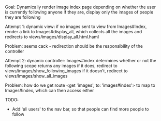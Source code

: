Goal: Dynamically render image index page depending on whether the user is currently following anyone
        If they are, display only the images of people they are following

Attempt 1:
  dynamic view: if no images sent to view from Images#Index, render a link to Images#display_all, which collects all the images and redirects to views/images/display_all.html.haml

  Problem: seems cack - redirection should be the responsibility of the controller

Attempt 2:
  dynamic controller: Images#index determines whether or not the following scope returns any images
    if it does, redirect to views/images/show_following_images
    if it doesn't, redirect to views/images/show_all_images

  Problem: how do we get route <get 'images', to: 'images#index'> to map to Images#index, which can then access either 












TODO:
  - Add 'all users' to the nav bar, so that people can find more people to follow